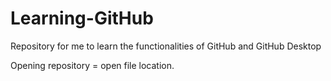 # Learning-GitHub
Repository for me to learn the functionalities of GitHub and GitHub Desktop

Opening repository = open file location.